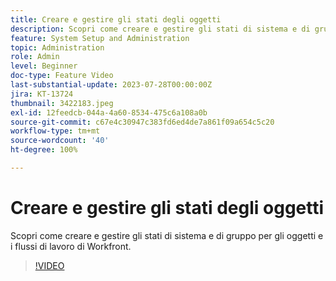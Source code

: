 ```yaml
---
title: Creare e gestire gli stati degli oggetti
description: Scopri come creare e gestire gli stati di sistema e di gruppo per gli oggetti e i flussi di lavoro di Workfront.
feature: System Setup and Administration
topic: Administration
role: Admin
level: Beginner
doc-type: Feature Video
last-substantial-update: 2023-07-28T00:00:00Z
jira: KT-13724
thumbnail: 3422183.jpeg
exl-id: 12feedcb-044a-4a60-8534-475c6a108a0b
source-git-commit: c67e4c30947c383fd6ed4de7a861f09a654c5c20
workflow-type: tm+mt
source-wordcount: '40'
ht-degree: 100%

---
```


# Creare e gestire gli stati degli oggetti

Scopri come creare e gestire gli stati di sistema e di gruppo per gli oggetti e i flussi di lavoro di Workfront.

>[!VIDEO](https://video.tv.adobe.com/v/3451857/?learn=on&captions=ita)
